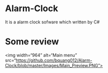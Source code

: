 # Alarm-Clock
It is a alarm clock sofware which written by C#

# Some review
<img width=“964” alt=“Main menu” src=“https://github.com/bquang012/Alarm-Clock/blob/master/Images/Main_Preview.PNG”>
